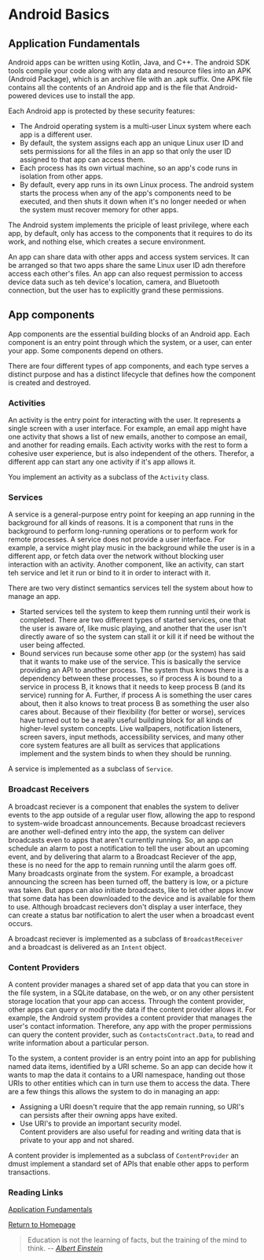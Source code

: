 # Android Basics

## Application Fundamentals
Android apps can be written using Kotlin, Java, and C++. The android
SDK tools compile your code along with any data and resource files into an
APK (Android Package), which is an archive file with an .apk suffix. One APK 
file contains all the contents of an Android app and is the file that Android-
powered devices use to install the app.<br>

Each Android app is protected by these security features:
* The Android operating system is a multi-user Linux system where
each app is a different user.
* By default, the system assigns each app an unique Linux user ID and sets permissions
for all the files in an app so that only the user ID assigned to that app can access them.
* Each process has its own virtual machine, so an app's code runs in isolation from other apps.
* By default, every app runs in its own Linux process. The android system starts the process when
any of the app's components need to be executed, and then shuts it down when it's no longer needed
or when the system must recover memory for other apps.

The Android system implements the priciple of least privilege, where each app, by default, only
has access to the components that it requires to do its work, and nothing else, which creates a secure
environment. 

An app can share data with other apps and access system services.  It can be 
arranged so that two apps share the same Linux user ID adn therefore access each other's files.
An app can also request permission to access device data such as teh device's location, camera, and
Bluetooth connection, but the user has to explicitly grand these permissions. 

## App components
App components are the essential building blocks of an Android app. Each component is an entry point 
through which the system, or a user, can enter your app. Some components depend on others.

There are four different types of app components, and each type serves a distinct purpose and has a 
distinct lifecycle that defines how the component is created and destroyed. 
### Activities
An activity is the entry point for interacting with the user. It represents a single screen with a user 
interface. For example, an email app might have one activity that shows a list of new emails, another to
compose an email, and another for reading emails. Each activity works with the rest to form a cohesive 
user experience, but is also independent of the others. Therefor, a different app can start any one activity
if it's app allows it. 

You implement an activity as a subclass of the `Activity` class.
### Services
A service is a general-purpose entry point for keeping an app running in the 
background for all kinds of reasons. It is a component that runs in the background
to perform long-running operations or to perform work for remote processes. A service does not provide
a user interface. For example, a service might play music in the background while the user is in a 
different app, or fetch data over the network without blocking user interaction with an activity. Another 
component, like an activity, can start teh service and let it run or bind to it in order to interact with it.


There are two very distinct semantics services tell the system about how to manage an app. 
* Started services tell the system to keep them running until their work is completed. There are two different types of started services, 
one that the user is aware of, like music playing, and another that the user isn't directly aware of so the system 
can stall it or kill it if need be without the user being affected. 
* Bound services run because some other app (or the system) has said that it wants to make use of the service. 
This is basically the service providing an API to another process.  The system thus knows there is a dependency between
these processes, so if process A is bound to a service in process B, it knows that it needs to keep process B (and its service) running for A.
Further, if process A is something the user cares about, then it also knows to treat process B as something the user also cares about. 
Because of their flexibility (for better or worse), services have turned out to be a really useful building block for all kinds of 
higher-level system concepts. Live wallpapers, notification listeners, screen savers, input methods, accessibility services, and many 
other core system features are all built as services that applications implement and the system binds to when they should be running.

A service is implemented as a subclass of `Service`.
### Broadcast Receivers
A broadcast reciever is a component that enables the system to deliver events to the app outside of a regular user flow, allowing 
the app to respond to system-wide broadcast announcements. Because broadcast recievers are another well-defined entry into the app, 
the system can deliver broadcasts even to apps that aren't currently running. So, an app can schedule an alarm to post a notification to tell
the user about an upcoming event, and by delivering that alarm to  a Broadcast Reciever of the app, these is no need for the app to remain
running until the alarm goes off. Many broadcasts orginate from the system. For example, a broadcast announcing the screen has been turned off,
the battery is low, or a picture was taken.  But apps can also initiate broadcasts, like to let other apps know that some data
has been downloaded to the device and is available for them to use. Although broadcast recievers don't display a user interface,
they can create a status bar notification to alert the user when a broadcast event occurs. 

A broadcast reciever is implemented as a subclass of `BroadcastReceiver` and a broadcast is delivered as an `Intent` object.
### Content Providers
A content provider manages a shared set of app data that you can store in the file system, in a SQLite database, on the web, 
or on any other persistent storage location that your app can access. Through the content provider, other apps can query or 
modify the data if the content provider allows it. For example, the Android system provides a content provider that manages 
the user's contact information. Therefore, any app with the proper permissions can query the content provider, such as `ContactsContract.Data`, 
to read and write information about a particular person. 

To the system, a content provider is an entry point into an app for publishing named data items, identified by a URI scheme. 
So an app can decide how it wants to map the data it contains to a URI namespace, handing out those URIs to other entities 
which can in turn use them to access the data. There are a few things this allows the system to do in managing an app:
* Assigning a URI doesn't require that the app remain running, so URI's can persists after their owning apps have exited.
* Use URI's to provide an important security model.  
Content providers are also useful for reading and writing data that is private to your app and not shared.

A content provider is implemented as a subclass of `ContentProvider` an dmust implement a standard set of APIs that enable other 
apps to perform transactions. 
 
  

  



### Reading Links
[Application Fundamentals](https://developer.android.com/guide/components/fundamentals ) <br>


[Return to Homepage](https://claudiobailon.github.io/reading-notes/401.html)


 
>Education is not the learning of facts,
>but the training of the mind to think.
> -- <cite>[Albert Einstein][1]</cite>

[1]:https://www.goodreads.com/quotes/6137386-education-is-not-the-learning-of-facts-but-the-training 